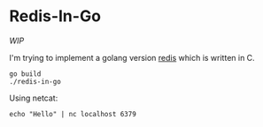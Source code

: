 # Redis-In-Go

*WIP*

I'm trying to implement a golang version [redis](https://github.com/redis/redis) which is written in C.

```
go build
./redis-in-go
```

Using netcat:
```
echo "Hello" | nc localhost 6379
```
